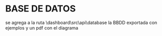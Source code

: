 # BASE DE DATOS
se agrega a la ruta \dashboard\src\api\database
la BBDD exportada con ejemplos y un pdf con el diagrama
